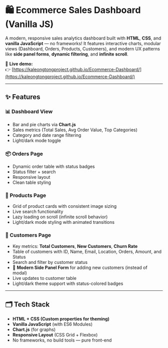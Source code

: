 # 🛍️ Ecommerce Sales Dashboard (Vanilla JS)

A modern, responsive sales analytics dashboard built with **HTML**, **CSS**, and **vanilla JavaScript** — no frameworks! It features interactive charts, modular views (Dashboard, Orders, Products, Customers), and modern UX patterns like **side panel forms**, **dynamic filtering**, and **infinite scroll**.

📌 **Live demo:**  
👉 [https://kaleongtongproject.github.io/Ecommerce-Dashboard/](https://kaleongtongproject.github.io/Ecommerce-Dashboard/)

---

## ✨ Features

### 📊 Dashboard View

- Bar and pie charts via **Chart.js**
- Sales metrics (Total Sales, Avg Order Value, Top Categories)
- Category and date range filtering
- Light/dark mode toggle

### 📦 Orders Page

- Dynamic order table with status badges
- Status filter + search
- Responsive layout
- Clean table styling

### 🛒 Products Page

- Grid of product cards with consistent image sizing
- Live search functionality
- Lazy loading on scroll (infinite scroll behavior)
- Light/dark mode styling with animated transitions

### 👥 Customers Page

- Key metrics: **Total Customers**, **New Customers**, **Churn Rate**
- Table of customers with ID, Name, Email, Location, Orders, Amount, and Status
- Search and filter by customer status
- 🌟 **Modern Side Panel Form** for adding new customers (instead of modal)
- Live updates to customer table
- Light/dark theme support with status-colored badges

---

## 🗂 Tech Stack

- **HTML + CSS (Custom properties for theming)**
- **Vanilla JavaScript** (with ES6 Modules)
- **Chart.js** (for graphs)
- **Responsive Layout** (CSS Grid + Flexbox)
- No frameworks, no build tools — pure front-end
